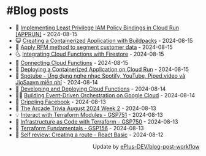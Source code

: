 # #Blog posts
<!-- BLOG-POST-LIST:START -->
- 🧰 [Implementing Least Privilege IAM Policy Bindings in Cloud Run [APPRUN]](https://eplus.dev/implementing-least-privilege-iam-policy-bindings-in-cloud-run-apprun) - 2024-08-15
- 😺 [Creating a Containerized Application with Buildpacks](https://eplus.dev/creating-a-containerized-application-with-buildpacks) - 2024-08-15
- 🗽 [Apply RFM method to segment customer data](https://eplus.dev/apply-rfm-method-to-segment-customer-data) - 2024-08-15
- 🌜 [Integrating Cloud Functions with Firestore](https://eplus.dev/integrating-cloud-functions-with-firestore) - 2024-08-15
- 📝 [Connecting Cloud Functions](https://eplus.dev/connecting-cloud-functions) - 2024-08-15
- 🚀 [Deploying a Containerized Application on Cloud Run](https://eplus.dev/deploying-a-containerized-application-on-cloud-run) - 2024-08-15
- 💼 [Spotube - Ứng dụng nghe nhạc Spotify, YouTube, Piped.video và JioSaavn miễn phí](https://eplus.dev/spotube-ung-dung-nghe-nhac-spotify-youtube-pipedvideo-va-jiosaavn-mien-phi) - 2024-08-14
- 🦣 [Developing and Deploying Cloud Functions](https://eplus.dev/developing-and-deploying-cloud-functions) - 2024-08-14
- 👨‍🏫 [Building Event-Driven Orchestration on Google Cloud](https://eplus.dev/building-event-driven-orchestration-on-google-cloud) - 2024-08-14
- 🔭 [Crippling Facebook](https://eplus.dev/crippling-facebook) - 2024-08-13
- 🤡 [The Arcade Trivia August 2024 Week 2](https://eplus.dev/the-arcade-trivia-august-2024-week-2) - 2024-08-13
- 💡 [Interact with Terraform Modules - GSP751](https://eplus.dev/interact-with-terraform-modules-gsp751) - 2024-08-13
- 🦣 [Infrastructure as Code with Terraform - GSP750](https://eplus.dev/infrastructure-as-code-with-terraform-gsp750) - 2024-08-13
- 💪 [Terraform Fundamentals - GSP156](https://eplus.dev/terraform-fundamentals-gsp156) - 2024-08-13
- 🤡 [Self review: Creating a route - React Basic](https://eplus.dev/self-review-creating-a-route-react-basic) - 2024-08-12<!-- BLOG-POST-LIST:END -->
<div align="right">
  Update by <a target="_blank"
    href="https://github.com/ePlus-DEV/blog-post-workflow">ePlus-DEV/blog-post-workflow</a>
</div>
